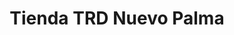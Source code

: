 ---
title: "Tienda TRD Nuevo Palma"
url: /palma-soriano/tienda-trd-nuevo-palma/
shop: menaje del hogar
---